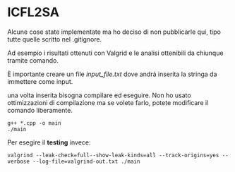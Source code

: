 # ICFL2SA

Alcune cose state implementate ma ho deciso di non pubblicarle qui, tipo tutte quelle scritto nel .gitignore.

Ad esempio i risultati ottenuti con Valgrid e le analisi ottenibili da chiunque tramite comando.

È importante creare un file *input_file.txt* dove andrà inserita la stringa da immettere come input.

una volta inserita bisogna compilare ed eseguire. Non ho usato ottimizzazioni di compilazione ma se volete farlo, potete modificare il comando liberamente.

```
g++ *.cpp -o main
./main
```

Per esegire il **testing** invece:

```
valgrind --leak-check=full--show-leak-kinds=all --track-origins=yes --verbose --log-file=valgrind-out.txt ./main
```